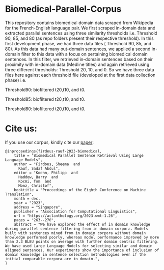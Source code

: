 # Biomedical-Parallel-Corpus

This repository contains biomedical domain data scraped from Wikipedia for the French-English language pair. We first scraped in-domain data and extracted parallel sentences using three similarity thresholds i.e. Threshold 90, 85, and 80 (as repo folders present their respective threshold). In this first development phase, we had three data files ( Threshold 90, 85, and 80). As this data had many out-domain sentences, we applied a second in-domain filter to this data with a focus on pertaining biomedical domain sentences. In this filter, we retrieved in-domain sentences based on their proximity with in-domain data (Medline titles) and again retrieved using three different thresholds: Threshold 20, 10, and 0. So we have three data files here against each threshold file (developed at the first data collection phase) i.e. 

Threshold90: biofiltered t20,t10, and t0.

Threshold85: biofiltered t20,t10, and t0.

Threshold80: biofiltered t20,t10, and t0.


# Cite us:
If you use our corpus, kindly cite our [paper](https://aclanthology.org/2023.wmt-1.26/):

```
@inproceedings{firdous-rauf-2023-biomedical,
    title = "Biomedical Parallel Sentence Retrieval Using Large Language Models",
    author = "Firdous, Sheema  and
      Rauf, Sadaf Abdul",
    editor = "Koehn, Philipp  and
      Haddow, Barry  and
      Kocmi, Tom  and
      Monz, Christof",
    booktitle = "Proceedings of the Eighth Conference on Machine Translation",
    month = dec,
    year = "2023",
    address = "Singapore",
    publisher = "Association for Computational Linguistics",
    url = "https://aclanthology.org/2023.wmt-1.26",
    pages = "263--270",
    abstract = "We have explored the effect of in domain knowledge during parallel sentence filtering from in domain corpora. Models built with sentences mined from in domain corpora without domain knowledge performed poorly, whereas model performance improved by more than 2.3 BLEU points on average with further domain centric filtering. We have used Large Language Models for selecting similar and domain aligned sentences. Our experiments show the importance of inclusion of domain knowledge in sentence selection methodologies even if the initial comparable corpora are in domain.",
}

```
